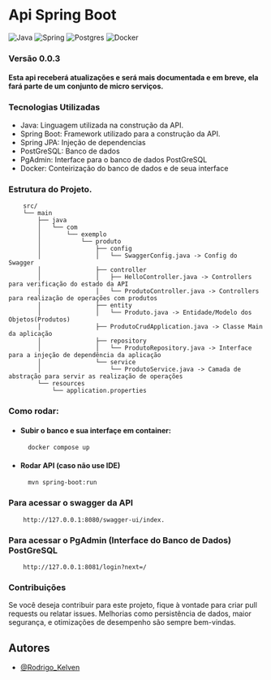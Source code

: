 
# Api Spring Boot

![Java](https://img.shields.io/badge/java-%23ED8B00.svg?style=for-the-badge&logo=openjdk&logoColor=white) 
![Spring](https://img.shields.io/badge/spring-%236DB33F.svg?style=for-the-badge&logo=spring&logoColor=white)
![Postgres](https://img.shields.io/badge/postgres-%23316192.svg?style=for-the-badge&logo=postgresql&logoColor=white)
![Docker](https://img.shields.io/badge/docker-%230db7ed.svg?style=for-the-badge&logo=docker&logoColor=white)



### Versão 0.0.3
#### Esta api receberá atualizações e será mais documentada e em breve, ela fará parte de um conjunto de micro serviços.


### Tecnologias Utilizadas

- Java: Linguagem utilizada na construção da API.
- Spring Boot: Framework utilizado para a construção da API.
- Spring JPA: Injeção de dependencias
- PostGreSQL: Banco de dados
- PgAdmin: Interface para o banco de dados PostGreSQL
- Docker: Conteirização do banco de dados e de seua interface

### Estrutura do Projeto.
        src/
        └── main
            ├── java
            │   └── com
            │       └── exemplo
            │           └── produto
            │               ├── config
            │               │   └── SwaggerConfig.java -> Config do Swagger
            │               ├── controller
            │               │   ├── HelloController.java -> Controllers para verificação do estado da API
            │               │   └── ProdutoController.java -> Controllers para realização de operações com produtos
            │               ├── entity
            │               │   └── Produto.java -> Entidade/Modelo dos Objetos(Produtos)
            │               ├── ProdutoCrudApplication.java -> Classe Main da aplicação
            │               ├── repository
            │               │   └── ProdutoRepository.java -> Interface para a injeção de dependência da aplicação
            │               └── service
            │                   └── ProdutoService.java -> Camada de abstração para servir as realização de operações
            └── resources
                └── application.properties
                
        
### Como rodar:
- #### Subir o banco e sua interfaçe em container:
        docker compose up
- #### Rodar API (caso não use IDE)
        mvn spring-boot:run


### Para acessar o swagger da API
        http://127.0.0.1:8080/swagger-ui/index.

### Para acessar o PgAdmin (Interface do Banco de Dados) PostGreSQL
        http://127.0.0.1:8081/login?next=/


### Contribuições

Se você deseja contribuir para este projeto, fique à vontade para criar pull requests ou relatar issues. Melhorias como persistência de dados, maior segurança, e otimizações de desempenho são sempre bem-vindas.

## Autores
- [@Rodrigo_Kelven](https://github.com/Rodrigo-Kelven)

